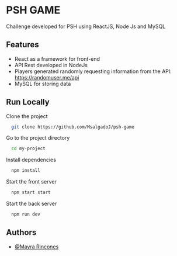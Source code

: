 
# PSH GAME

Challenge developed for PSH using ReactJS, Node Js and MySQL


## Features

- React as a framework for front-end
- API Rest developed in NodeJs
- Players generated randomly requesting information from the API: https://randomuser.me/api
- MySQL for storing data

  
## Run Locally

Clone the project

```bash
  git clone https://github.com/MsalgadoJ/psh-game
```

Go to the project directory

```bash
  cd my-project
```

Install dependencies

```bash
  npm install
```

Start the front server

```bash
  npm start start
```

Start the back server

```bash
  npm run dev
```
  
## Authors

- [@Mayra Rincones](https://github.com/MsalgadoJ)
